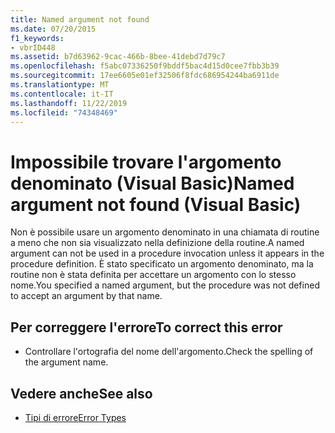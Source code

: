 ```yaml
---
title: Named argument not found
ms.date: 07/20/2015
f1_keywords:
- vbrID448
ms.assetid: b7d63962-9cac-466b-8bee-41debd7d79c7
ms.openlocfilehash: f5abc07336250f9bddf5bac4d15d0cee7fbb3b39
ms.sourcegitcommit: 17ee6605e01ef32506f8fdc686954244ba6911de
ms.translationtype: MT
ms.contentlocale: it-IT
ms.lasthandoff: 11/22/2019
ms.locfileid: "74348469"
---
```

# <a name="named-argument-not-found-visual-basic"></a><span data-ttu-id="e7134-102">Impossibile trovare l'argomento denominato (Visual Basic)</span><span class="sxs-lookup"><span data-stu-id="e7134-102">Named argument not found (Visual Basic)</span></span>
<span data-ttu-id="e7134-103">Non è possibile usare un argomento denominato in una chiamata di routine a meno che non sia visualizzato nella definizione della routine.</span><span class="sxs-lookup"><span data-stu-id="e7134-103">A named argument can not be used in a procedure invocation unless it appears in the procedure definition.</span></span> <span data-ttu-id="e7134-104">È stato specificato un argomento denominato, ma la routine non è stata definita per accettare un argomento con lo stesso nome.</span><span class="sxs-lookup"><span data-stu-id="e7134-104">You specified a named argument, but the procedure was not defined to accept an argument by that name.</span></span>  
  
## <a name="to-correct-this-error"></a><span data-ttu-id="e7134-105">Per correggere l'errore</span><span class="sxs-lookup"><span data-stu-id="e7134-105">To correct this error</span></span>  
  
- <span data-ttu-id="e7134-106">Controllare l'ortografia del nome dell'argomento.</span><span class="sxs-lookup"><span data-stu-id="e7134-106">Check the spelling of the argument name.</span></span>  
  
## <a name="see-also"></a><span data-ttu-id="e7134-107">Vedere anche</span><span class="sxs-lookup"><span data-stu-id="e7134-107">See also</span></span>

- [<span data-ttu-id="e7134-108">Tipi di errore</span><span class="sxs-lookup"><span data-stu-id="e7134-108">Error Types</span></span>](../../visual-basic/programming-guide/language-features/error-types.md)

